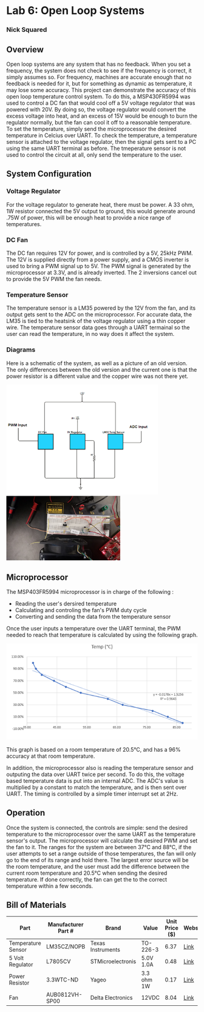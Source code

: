 # Lab 6: Open Loop Systems
### Nick Squared

## Overview
Open loop systems are any system that has no feedback. When you set a frequency, the system does not check to see if the frequency is correct, it simply assumes so. For frequency, machines are accurate enough that no feedback is needed for it, but for something as dynamic as temperature, it may lose some accuracy.  This project can demonstrate the accuracy of this open loop temperature control system. To do this, a MSP430FR5994 was used to control a DC fan that would cool off a 5V voltage regulator that was powered with 20V. By doing so, the voltage regulator would convert the excess voltage into heat, and an excess of 15V would be enough to burn the regulator normally, but the fan can cool it off to a reasonable temperature. To set the temperature, simply send the microprocessor the desired temperature in Celcius over UART. To check the temperature, a temperature sensor is attached to the voltage regulator, then the signal gets sent to a PC using the same UART terminal as before. The tmeperature sensor is not used to control the circuit at all, only send the temperature to the user.

## System Configuration
### Voltage Regulator
For the voltage regulator to generate heat, there must be power. A 33 ohm, 1W resistor connected the 5V output to ground, this would generate  around .75W of power, this will be enough heat to provide a nice range of temperatures. 

### DC Fan
The DC fan requires 12V for power, and is controlled by a 5V, 25kHz PWM. The 12V is supplied directly from a power supply, and a CMOS inverter is used to bring a PWM signal up to 5V. The PWM signal is generated by the microprocessor at 3.3V, and is already inverted. The 2 inversions cancel out to provide the 5V PWM the fan needs.

### Temperature Sensor
The temperature sensor is a LM35 powered by the 12V from the fan, and its output gets sent to the ADC on the microprocessor. For accurate data, the LM35 is tied to the heatsink of the voltage regulator using a thin copper wire. The temperature sensor data goes through a UART termainal so the user can read the temperature, in no way does it affect the system.

### Diagrams 
Here is a schematic of the system, as well as a picture of an old version. The only differences between the old version and the current one is that the power resistor is a different value and the copper wire was not there yet.

<img src ="https://github.com/RU09342/lab-6taking-control-over-your-embedded-life-nick-squared/blob/master/Assets/Open%20Loop%20Schematic.PNG" width="400"/>
<img src ="https://github.com/RU09342/lab-6taking-control-over-your-embedded-life-nick-squared/blob/master/Assets/Open%20Loop.jpg" width="300"/>

## Microprocessor
The MSP403FR5994 microprocessor is in charge of the following :
- Reading the user's dersired temperature
- Calculating and controling the fan's PWM duty cycle
- Converting and sending the data from the temperature sensor

Once the user inputs a temperature over the UART terminal, the PWM needed to reach that temperature is calculated by using the following graph.

<img src ="https://github.com/RU09342/lab-6taking-control-over-your-embedded-life-nick-squared/blob/master/Assets/Open%20loop%20graph.png" width="600"/>

This graph is based on a room temperature of 20.5&#176;C, and has a 96% accuracy at that room temperature.

In addition, the microprocessor also is reading the temperature sensor and outputing the data over UART twice per second.  To do this, the voltage based temperature data is put into an internal ADC. The ADC's value is multiplied by a constant to match the temperature, and is then sent over UART. The timing is controlled by a simple timer interrupt set at 2Hz.

## Operation
Once the system is connected, the controls are simple: send the desired temperature to the microprocessor over the same UART as the temperature sensor's output. The microprocessor will calculate the desired PWM and set the fan to it. The ranges for the system are between 37&#176;C and 88&#176;C, if the user attempts to set a range outside of those temperatures, the fan will only go to the end of its range and hold there. The largest error source will be the room temperature, and the user must add the difference between the current room temperature and 20.5&#176;C when sending the desired temperature. If done correctly, the fan can get the to the correct temperature within a few seconds.

## Bill of Materials

|Part     |Manufacturer Part #|Brand|Value|Unit Price ($)|Website|
|------------|-------------------|-------------------|-------------------|-------------|-------------|
| Temperature Sensor |  LM35CZ/NOPB | Texas Instruments | TO-226-3 | 6.37 | [Link](https://www.digikey.com/products/en?mpart=LM35CZ%2FNOPB&v=296)|
| 5 Volt Regulator | L7805CV | STMicroelectronis | 5.0V 1.0A | 0.48 | [Link](https://www.mouser.com/ProductDetail/STMicroelectronics/L7805CV/?qs=9NrABl3fj%2FqplZAHiYUxWg%3D%3D)|
| Power Resistor | 3.3WTC-ND | Yageo | 3.3 ohm 1W |  0.17 | [Link](https://www.digikey.com/product-detail/en/yageo/FMP100JR-52-3R3/3.3WCT-ND/2058924)|
| Fan | AUB0812VH-SP00 | Delta Electronics | 12VDC | 8.04 | [Link](https://www.digikey.com/product-detail/en/delta-electronics/AUB0812VH-SP00/603-1157-ND/1850526)|




